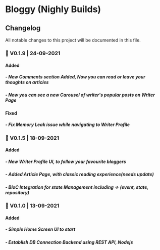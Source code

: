 # Bloggy (Nighly Builds)

## Changelog
All notable changes to this project will be documented in this file.

### 📅 V0.1.9 | 24-09-2021
#### Added
##### - New Comments section Added, Now you can read or leave your thoughts on articles
##### - Now you can see a new Carousel of writer's popular posts on Writer Page
#### Fixed
##### - Fix Memory Leak issue while navigating to Writer Profile

### 📅 V0.1.5 | 18-09-2021
#### Added
##### - New Writer Profile UI, to follow your favourite bloggers
##### - Added Article Page, with classic reading experience(needs update)
##### - BloC Integration for state Management including => (event, state, repository)

### 📅 V0.1.0 | 13-09-2021
#### Added
##### - Simple Home Screen UI to start
##### - Establish DB Connection Backend using REST API, Nodejs 